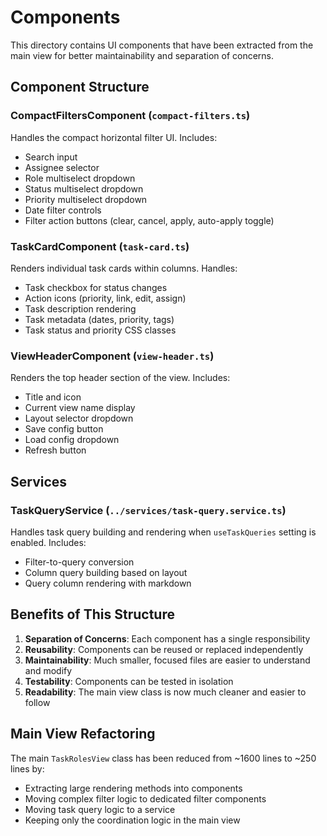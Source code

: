 # Components

This directory contains UI components that have been extracted from the main view for better maintainability and
separation of concerns.

## Component Structure

### CompactFiltersComponent (`compact-filters.ts`)

Handles the compact horizontal filter UI. Includes:

- Search input
- Assignee selector
- Role multiselect dropdown
- Status multiselect dropdown
- Priority multiselect dropdown
- Date filter controls
- Filter action buttons (clear, cancel, apply, auto-apply toggle)

### TaskCardComponent (`task-card.ts`)

Renders individual task cards within columns. Handles:

- Task checkbox for status changes
- Action icons (priority, link, edit, assign)
- Task description rendering
- Task metadata (dates, priority, tags)
- Task status and priority CSS classes

### ViewHeaderComponent (`view-header.ts`)

Renders the top header section of the view. Includes:

- Title and icon
- Current view name display
- Layout selector dropdown
- Save config button
- Load config dropdown
- Refresh button

## Services

### TaskQueryService (`../services/task-query.service.ts`)

Handles task query building and rendering when `useTaskQueries` setting is enabled. Includes:

- Filter-to-query conversion
- Column query building based on layout
- Query column rendering with markdown

## Benefits of This Structure

1. **Separation of Concerns**: Each component has a single responsibility
2. **Reusability**: Components can be reused or replaced independently
3. **Maintainability**: Much smaller, focused files are easier to understand and modify
4. **Testability**: Components can be tested in isolation
5. **Readability**: The main view class is now much cleaner and easier to follow

## Main View Refactoring

The main `TaskRolesView` class has been reduced from ~1600 lines to ~250 lines by:

- Extracting large rendering methods into components
- Moving complex filter logic to dedicated filter components
- Moving task query logic to a service
- Keeping only the coordination logic in the main view
